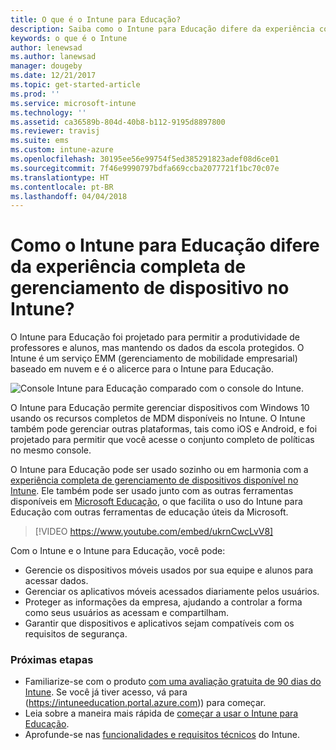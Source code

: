 ```yaml
---
title: O que é o Intune para Educação?
description: Saiba como o Intune para Educação difere da experiência completa de gerenciamento do Intune.
keywords: o que é o Intune
author: lenewsad
ms.author: lanewsad
manager: dougeby
ms.date: 12/21/2017
ms.topic: get-started-article
ms.prod: ''
ms.service: microsoft-intune
ms.technology: ''
ms.assetid: ca36589b-804d-40b8-b112-9195d8897800
ms.reviewer: travisj
ms.suite: ems
ms.custom: intune-azure
ms.openlocfilehash: 30195ee56e99754f5ed385291823adef08d6ce01
ms.sourcegitcommit: 7f46e9990797bdfa669ccba2077721f1bc70c07e
ms.translationtype: HT
ms.contentlocale: pt-BR
ms.lasthandoff: 04/04/2018
---
```

# <a name="how-is-intune-for-education-different-from-the-full-device-management-experience-in-intune"></a>Como o Intune para Educação difere da experiência completa de gerenciamento de dispositivo no Intune?

O Intune para Educação foi projetado para permitir a produtividade de professores e alunos, mas mantendo os dados da escola protegidos. O Intune é um serviço EMM (gerenciamento de mobilidade empresarial) baseado em nuvem e é o alicerce para o Intune para Educação.

![Console Intune para Educação comparado com o console do Intune.](./media/intune-azure-vs-intuneEDU.png)

O Intune para Educação permite gerenciar dispositivos com Windows 10 usando os recursos completos de MDM disponíveis no Intune. O Intune também pode gerenciar outras plataformas, tais como iOS e Android, e foi projetado para permitir que você acesse o conjunto completo de políticas no mesmo console.

O Intune para Educação pode ser usado sozinho ou em harmonia com a [experiência completa de gerenciamento de dispositivos disponível no Intune](introduction-intune.md). Ele também pode ser usado junto com as outras ferramentas disponíveis em [Microsoft Educação](https://microsoft.com/education), o que facilita o uso do Intune para Educação com outras ferramentas de educação úteis da Microsoft.

> [!VIDEO https://www.youtube.com/embed/ukrnCwcLvV8]

Com o Intune e o Intune para Educação, você pode:
* Gerencie os dispositivos móveis usados por sua equipe e alunos para acessar dados.
* Gerenciar os aplicativos móveis acessados diariamente pelos usuários.
* Proteger as informações da empresa, ajudando a controlar a forma como seus usuários as acessam e compartilham.
* Garantir que dispositivos e aplicativos sejam compatíveis com os requisitos de segurança.

### <a name="next-steps"></a>Próximas etapas
* Familiarize-se com o produto [com uma avaliação gratuita de 90 dias do Intune](https://signup.microsoft.com/Signup?OfferId=5eec053c-cc40-4cd5-a06a-ea8d75cf2686&ali=1). Se você já tiver acesso, vá para (https://intuneeducation.portal.azure.com)) para começar.
* Leia sobre a maneira mais rápida de [começar a usar o Intune para Educação](/intune-education/what-is-express-configuration).
* Aprofunde-se nas [funcionalidades e requisitos técnicos](/intune/supported-devices-browsers) do Intune.
